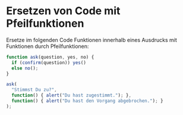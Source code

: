 
# Ersetzen von Code mit Pfeilfunktionen

Ersetze im folgenden Code Funktionen innerhalb eines Ausdrucks mit Funktionen durch Pfeilfunktionen:

```js run
function ask(question, yes, no) {
  if (confirm(question)) yes()
  else no();
}

ask(
  "Stimmst Du zu?",
  function() { alert("Du hast zugestimmt."); },
  function() { alert("Du hast den Vorgang abgebrochen."); }
);
```
